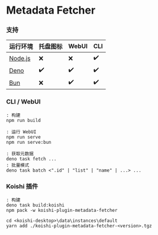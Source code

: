 # Metadata Fetcher

### 支持
| 运行环境 | 托盘图标 | WebUI | CLI |
| - | - | - | - |
| [Node.js](https://nodejs.org/) | ❌ | ❌ | ✔️ |
| [Deno](https://deno.com/) | ✔️ | ✔️ | ✔️ |
| [Bun](https://bun.com/) | ❌ | ✔️ | ✔️ |

### CLI / WebUI
```batch
: 构建
npm run build

: 运行 WebUI
npm run serve
npm run serve:bun

: 获取元数据
deno task fetch ...
: 批量模式
deno task batch <".id" | "list" | "name" | ...> ...
```

### Koishi 插件
```batch
: 构建
deno task build:koishi
npm pack -w koishi-plugin-metadata-fetcher

cd <koishi-desktop>\data\instances\default
yarn add ./koishi-plugin-metadata-fetcher-<version>.tgz
```
